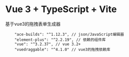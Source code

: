 # Vue 3 + TypeScript + Vite

基于vue3的拖拽表单生成器  
```
    "ace-builds": "^1.12.3", // json/JavaScript编辑器
    "element-plus": "^2.2.19", // 依赖的组件库
    "vue": "^3.2.37", // vue 3.2+
    "vuedraggable": "^4.1.0" // vue3的拖拽依赖库
```
